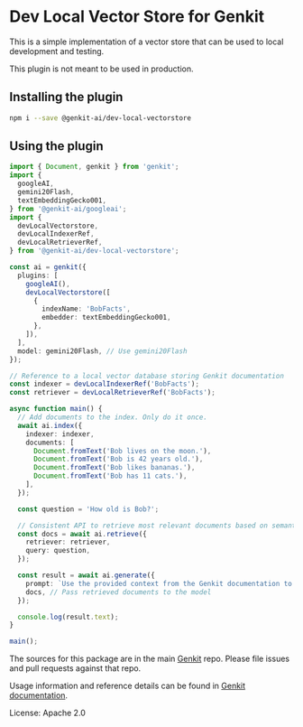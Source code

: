 # Dev Local Vector Store for Genkit

This is a simple implementation of a vector store that can be used to local development and testing.

This plugin is not meant to be used in production.

## Installing the plugin

```bash
npm i --save @genkit-ai/dev-local-vectorstore
```

## Using the plugin

```ts
import { Document, genkit } from 'genkit';
import {
  googleAI,
  gemini20Flash,
  textEmbeddingGecko001,
} from '@genkit-ai/googleai';
import {
  devLocalVectorstore,
  devLocalIndexerRef,
  devLocalRetrieverRef,
} from '@genkit-ai/dev-local-vectorstore';

const ai = genkit({
  plugins: [
    googleAI(),
    devLocalVectorstore([
      {
        indexName: 'BobFacts',
        embedder: textEmbeddingGecko001,
      },
    ]),
  ],
  model: gemini20Flash, // Use gemini20Flash
});

// Reference to a local vector database storing Genkit documentation
const indexer = devLocalIndexerRef('BobFacts');
const retriever = devLocalRetrieverRef('BobFacts');

async function main() {
  // Add documents to the index. Only do it once.
  await ai.index({
    indexer: indexer,
    documents: [
      Document.fromText('Bob lives on the moon.'),
      Document.fromText('Bob is 42 years old.'),
      Document.fromText('Bob likes bananas.'),
      Document.fromText('Bob has 11 cats.'),
    ],
  });

  const question = 'How old is Bob?';

  // Consistent API to retrieve most relevant documents based on semantic similarity to query
  const docs = await ai.retrieve({
    retriever: retriever,
    query: question,
  });

  const result = await ai.generate({
    prompt: `Use the provided context from the Genkit documentation to answer this query: ${question}`,
    docs, // Pass retrieved documents to the model
  });

  console.log(result.text);
}

main();
```

The sources for this package are in the main [Genkit](https://github.com/firebase/genkit) repo. Please file issues and pull requests against that repo.

Usage information and reference details can be found in [Genkit documentation](https://firebase.google.com/docs/genkit).

License: Apache 2.0
